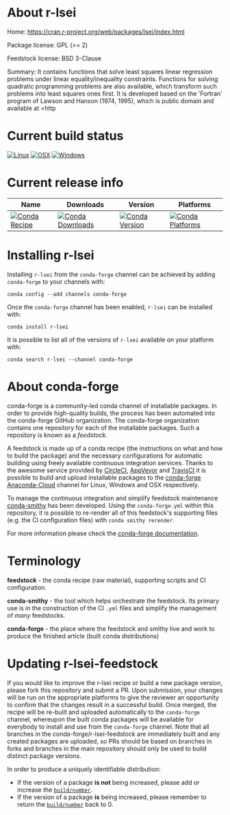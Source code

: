 About r-lsei
============

Home: https://cran.r-project.org/web/packages/lsei/index.html

Package license: GPL (>= 2)

Feedstock license: BSD 3-Clause

Summary: It contains functions that solve least squares linear regression problems under linear equality/inequality constraints. Functions for solving quadratic programming problems are also available, which transform such problems into least squares ones first. It is developed based on the 'Fortran' program of Lawson and Hanson (1974, 1995), which is public domain and available at <http



Current build status
====================

[![Linux](https://img.shields.io/circleci/project/github/conda-forge/r-lsei-feedstock/master.svg?label=Linux)](https://circleci.com/gh/conda-forge/r-lsei-feedstock)
[![OSX](https://img.shields.io/travis/conda-forge/r-lsei-feedstock/master.svg?label=macOS)](https://travis-ci.org/conda-forge/r-lsei-feedstock)
[![Windows](https://img.shields.io/appveyor/ci/conda-forge/r-lsei-feedstock/master.svg?label=Windows)](https://ci.appveyor.com/project/conda-forge/r-lsei-feedstock/branch/master)

Current release info
====================

| Name | Downloads | Version | Platforms |
| --- | --- | --- | --- |
| [![Conda Recipe](https://img.shields.io/badge/recipe-r--lsei-green.svg)](https://anaconda.org/conda-forge/r-lsei) | [![Conda Downloads](https://img.shields.io/conda/dn/conda-forge/r-lsei.svg)](https://anaconda.org/conda-forge/r-lsei) | [![Conda Version](https://img.shields.io/conda/vn/conda-forge/r-lsei.svg)](https://anaconda.org/conda-forge/r-lsei) | [![Conda Platforms](https://img.shields.io/conda/pn/conda-forge/r-lsei.svg)](https://anaconda.org/conda-forge/r-lsei) |

Installing r-lsei
=================

Installing `r-lsei` from the `conda-forge` channel can be achieved by adding `conda-forge` to your channels with:

```
conda config --add channels conda-forge
```

Once the `conda-forge` channel has been enabled, `r-lsei` can be installed with:

```
conda install r-lsei
```

It is possible to list all of the versions of `r-lsei` available on your platform with:

```
conda search r-lsei --channel conda-forge
```


About conda-forge
=================

conda-forge is a community-led conda channel of installable packages.
In order to provide high-quality builds, the process has been automated into the
conda-forge GitHub organization. The conda-forge organization contains one repository
for each of the installable packages. Such a repository is known as a *feedstock*.

A feedstock is made up of a conda recipe (the instructions on what and how to build
the package) and the necessary configurations for automatic building using freely
available continuous integration services. Thanks to the awesome service provided by
[CircleCI](https://circleci.com/), [AppVeyor](https://www.appveyor.com/)
and [TravisCI](https://travis-ci.org/) it is possible to build and upload installable
packages to the [conda-forge](https://anaconda.org/conda-forge)
[Anaconda-Cloud](https://anaconda.org/) channel for Linux, Windows and OSX respectively.

To manage the continuous integration and simplify feedstock maintenance
[conda-smithy](https://github.com/conda-forge/conda-smithy) has been developed.
Using the ``conda-forge.yml`` within this repository, it is possible to re-render all of
this feedstock's supporting files (e.g. the CI configuration files) with ``conda smithy rerender``.

For more information please check the [conda-forge documentation](https://conda-forge.org/docs/).

Terminology
===========

**feedstock** - the conda recipe (raw material), supporting scripts and CI configuration.

**conda-smithy** - the tool which helps orchestrate the feedstock.
                   Its primary use is in the construction of the CI ``.yml`` files
                   and simplify the management of *many* feedstocks.

**conda-forge** - the place where the feedstock and smithy live and work to
                  produce the finished article (built conda distributions)


Updating r-lsei-feedstock
=========================

If you would like to improve the r-lsei recipe or build a new
package version, please fork this repository and submit a PR. Upon submission,
your changes will be run on the appropriate platforms to give the reviewer an
opportunity to confirm that the changes result in a successful build. Once
merged, the recipe will be re-built and uploaded automatically to the
`conda-forge` channel, whereupon the built conda packages will be available for
everybody to install and use from the `conda-forge` channel.
Note that all branches in the conda-forge/r-lsei-feedstock are
immediately built and any created packages are uploaded, so PRs should be based
on branches in forks and branches in the main repository should only be used to
build distinct package versions.

In order to produce a uniquely identifiable distribution:
 * If the version of a package **is not** being increased, please add or increase
   the [``build/number``](https://conda.io/docs/user-guide/tasks/build-packages/define-metadata.html#build-number-and-string).
 * If the version of a package **is** being increased, please remember to return
   the [``build/number``](https://conda.io/docs/user-guide/tasks/build-packages/define-metadata.html#build-number-and-string)
   back to 0.
